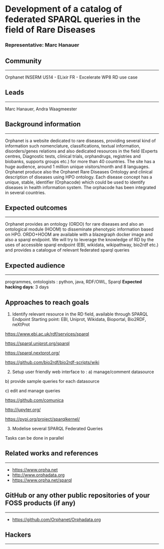 # Development of a catalog of federated SPARQL queries in the field of Rare Diseases

### Representative: Marc Hanauer

## Community
---

Orphanet INSERM US14 - ELixir FR - Excelerate WP8 RD use case

## Leads
---
Marc Hanauer, Andra Waagmeester

## Background information
---
Orphanet is a website dedicated to rare diseases, providing several kind of information such nomenclature, classifications, textual information, disorders/genes relations and also dedicated resources in the field (Experts centres, Diagnostic tests, clinical trials, orphandrugs, registries and biobanks, supports groups etc.) for more than 40 countries. 
The site has a huge audience, around 1 million unique visitors/month and 8 languages. Orphanet produce also the Orphanet Rare Diseases Ontology and clinical description of diseases using HPO ontology. Each disease concept has a unique, stable, identifier (Orphacode) which could be used to identify diseases in health information system. The orphacode has been integrated in several countries.


## Expected outcomes
---

Orphanet provides an ontology (ORDO) for rare diseases and also an ontological module (HOOM) to disseminate phenotypic information based on HPO. ORDO+HOOM are available with a blazegraph docker image and also a sparql endpoint. We will try to leverage the knowledge of RD by the uses of accessible sparql endpoint (EBI, wikidata, wikipathway, bio2rdf etc.) and provides a catalogue of relevant federated sparql queries

## Expected audience
---

programmes, ontologists : python, java, RDF/OWL, Sparql
**Expected hacking days**: 3 days

## Approaches to reach goals
1) Identify relevant resource in the RD field, available through SPARQL Endpoint
Starting point: EBI, Uniprot, Wikidata, Bioportal, Bio2RDF, neXtProt

https://www.ebi.ac.uk/rdf/services/sparql

https://sparql.uniprot.org/sparql

https://sparql.nextprot.org/

https://github.com/bio2rdf/bio2rdf-scripts/wiki


2) Setup user friendly web interface to :
a) manage/comment datasource

b) provide sample queries for each datasource

c) edit and manage queries


https://github.com/comunica

http://jupyter.org/

https://pypi.org/project/sparqlkernel/


3) Modelise several SPARQL Federated Queries

Tasks can be done in parallel

## Related works and references
---

- https://www.orpha.net
- http://www.orphadata.org
- https://www.orpha.net/sparql

## GitHub or any other public repositories of your FOSS products (if any)
---

- https://github.com/Orphanet/Orphadata.org 

## Hackers
---


